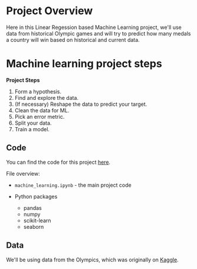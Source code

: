 # Project Overview

Here in this Linear Regession based Machine Learning project, we'll use data from historical Olympic games and will try to predict how many medals a country will win based on historical and current data.


# Machine learning project steps

**Project Steps**

1. Form a hypothesis.
2. Find and explore the data.
3. (If necessary) Reshape the data to predict your target.
4. Clean the data for ML.
5. Pick an error metric.
6. Split your data.
7. Train a model.

## Code

You can find the code for this project [here]().

File overview:

* `machine_learning.ipynb` - the main project code


* Python packages
    * pandas
    * numpy
    * scikit-learn
    * seaborn


## Data

We'll be using data from the Olympics, which was originally on [Kaggle](https://www.kaggle.com/datasets/heesoo37/120-years-of-olympic-history-athletes-and-results).

